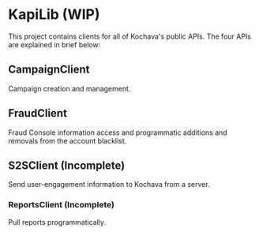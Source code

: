 # KapiLib (WIP)
This project contains clients for all of Kochava's public APIs. The four
APIs are explained in brief below:


## CampaignClient
Campaign creation and management.

## FraudClient
Fraud Console information access and programmatic additions and removals from
the account blacklist.

## S2SClient (Incomplete)
Send user-engagement information to Kochava from a server.

### ReportsClient (Incomplete)
Pull reports programmatically.
